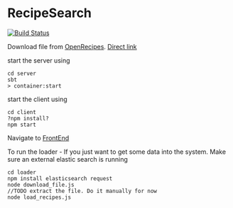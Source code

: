 # RecipeSearch
[![Build Status](https://travis-ci.org/pram/recipesearch.svg?branch=master)](https://travis-ci.org/pram/recipesearch)

Download file from [OpenRecipes](http://openrecip.es/). [Direct link](http://openrecipes.s3.amazonaws.com/recipeitems-latest.json.gz)

start the server using

    cd server
    sbt  
    > container:start

start the client using

    cd client
    ?npm install?
    npm start
    
Navigate to [FrontEnd](http://localhost:3000)

To run the loader - If you just want to get some data into the system. Make sure an external elastic search is running

    cd loader
    npm install elasticsearch request
    node download_file.js
    //TODO extract the file. Do it manually for now
    node load_recipes.js

 
